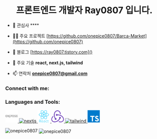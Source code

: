 <h1 align="center">프론트엔드 개발자 Ray0807 입니다.</h1>


- 🌱 관심사 ****

- 👨‍💻 주요 프로젝트 [https://github.com/onepice0807/Barca-Market](https://github.com/onepice0807)

- 📝 블로그 [https://ray0807.tistory.com]()

- 💬 주요 기술 **react, next.js, tailwind**

- 📫 연락처 **onepice0807@gmail.com**

<h3 align="left">Connect with me:</h3>

<h3 align="left">Languages and Tools:</h3>
<p align="left"> <a href="https://expressjs.com" target="_blank" rel="noreferrer"> <img src="https://raw.githubusercontent.com/devicons/devicon/master/icons/express/express-original-wordmark.svg" alt="express" width="40" height="40"/> <a href="https://nextjs.org/" target="_blank" rel="noreferrer"> <img src="https://cdn.worldvectorlogo.com/logos/nextjs-2.svg" alt="nextjs" width="40" height="40"/> </a> <a href="https://reactjs.org/" target="_blank" rel="noreferrer"> <img src="https://raw.githubusercontent.com/devicons/devicon/master/icons/react/react-original-wordmark.svg" alt="react" width="40" height="40"/> </a> <a href="https://redux.js.org" target="_blank" rel="noreferrer"> <img src="https://raw.githubusercontent.com/devicons/devicon/master/icons/redux/redux-original.svg" alt="redux" width="40" height="40"/> </a> <a href="https://tailwindcss.com/" target="_blank" rel="noreferrer"> <img src="https://www.vectorlogo.zone/logos/tailwindcss/tailwindcss-icon.svg" alt="tailwind" width="40" height="40"/> </a> <a href="https://www.typescriptlang.org/" target="_blank" rel="noreferrer"> <img src="https://raw.githubusercontent.com/devicons/devicon/master/icons/typescript/typescript-original.svg" alt="typescript" width="40" height="40"/> </a> </p>

<p><img align="left" src="https://github-readme-stats.vercel.app/api/top-langs?username=onepice0807&show_icons=true&locale=en&layout=compact" alt="onepice0807" /></p>

<p>&nbsp;<img align="center" src="https://github-readme-stats.vercel.app/api?username=onepice0807&show_icons=true&locale=en" alt="onepice0807" /></p>
